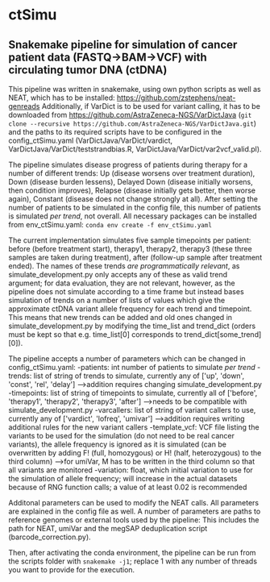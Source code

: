 # ctSimu
## Snakemake pipeline for simulation of cancer patient data (FASTQ->BAM->VCF) with circulating tumor DNA (ctDNA)

This pipeline was written in snakemake, using own python scripts as well as NEAT, which has to be installed: https://github.com/zstephens/neat-genreads
Additionally, if VarDict is to be used for variant calling, it has to be downloaded from https://github.com/AstraZeneca-NGS/VarDictJava (`git clone --recursive https://github.com/AstraZeneca-NGS/VarDictJava.git`) and the paths to its required scripts have to be configured in the config_ctSimu.yaml (VarDictJava/VarDict/vardict, VarDictJava/VarDict/teststrandbias.R, VarDictJava/VarDict/var2vcf_valid.pl).

The pipeline simulates disease progress of patients during therapy for a number of different trends: Up (disease worsens over treatment duration), Down (disease burden lessens), Delayed Down (disease initially worsens, then condition improves), Relapse (disease initially gets better, then worse again), Constant (disease does not change strongly at all). After setting the number of patients to be simulated in the config file, this number of patients is simulated *per trend*, not overall. All necessary packages can be installed from env_ctSimu.yaml: `conda env create -f env_ctSimu.yaml`

The current implementation simulates five sample timepoints per patient: before (before treatment start), therapy1, therapy2, therapy3 (these three samples are taken during treatment), after (follow-up sample after treatment ended). The names of these trends *are programmatically relevant*, as simulate_development.py only accepts any of these as valid trend argument; for data evaluation, they are not relevant, however, as the pipeline does not simulate according to a time frame but instead bases simulation of trends on a number of lists of values which give the approximate ctDNA variant allele frequency for each trend and timepoint. This means that new trends can be added and old ones changed in simulate_development.py by modifying the time_list and trend_dict (orders must be kept so that e.g. time_list[0] corresponds to trend_dict[some_trend][0]).

The pipeline accepts a number of parameters which can be changed in config_ctSimu.yaml:
-patients: int number of patients to simulate _per trend_
-trends: list of string of trends to simulate, currently any of ['up', 'down', 'const', 'rel', 'delay'] -->addition requires changing simulate_development.py
-timepoints: list of string of timepoints to simulate, currently all of ['before', 'therapy1', 'therapy2', 'therapy3', 'after'] -->needs to be compatible with simulate_development.py
-varcallers: list of string of variant callers to use, currently any of ['vardict', 'lofreq', 'umivar'] -->addition requires writing additional rules for the new variant callers
-template_vcf: VCF file listing the variants to be used for the simulation (do not need to be real cancer variants), the allele frequency is ignored as it is simulated (can be overwritten by adding F! (full, homozygous) or H! (half, heterozygous) to the third column) -->for umiVar, M has to be written in the third column so that all variants are monitored
-variation: float, which initial variation to use for the simulation of allele frequency; will increase in the actual datasets because of RNG function calls; a value of at least 0.02 is recommended

Additonal parameters can be used to modify the NEAT calls. All parameters are explained in the config file as well. A number of parameters are paths to reference genomes or external tools used by the pipeline: This includes the path for NEAT, umiVar and the megSAP deduplication script (barcode_correction.py).

Then, after activating the conda environment, the pipeline can be run from the scripts folder with `snakemake -j1`; replace 1 with any number of threads you want to provide for the execution.

